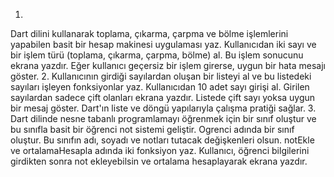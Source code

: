 1.
Dart dilini kullanarak toplama, çıkarma, çarpma ve bölme işlemlerini yapabilen basit bir hesap makinesi uygulaması yaz.
Kullanıcıdan iki sayı ve bir işlem türü (toplama, çıkarma, çarpma, bölme) al.
Bu işlem sonucunu ekrana yazdır.
Eğer kullanıcı geçersiz bir işlem girerse, uygun bir hata mesajı göster.
2.
Kullanıcının girdiği sayılardan oluşan bir listeyi al ve bu listedeki sayıları işleyen fonksiyonlar yaz.
Kullanıcıdan 10 adet sayı girişi al.
Girilen sayılardan sadece çift olanları ekrana yazdır.
Listede çift sayı yoksa uygun bir mesaj göster.
Dart'ın liste ve döngü yapılarıyla çalışma pratiği sağlar.
3.
Dart dilinde nesne tabanlı programlamayı öğrenmek için bir sınıf oluştur ve bu sınıfla basit bir öğrenci not sistemi geliştir.
Ogrenci adında bir sınıf oluştur. Bu sınıfın adı, soyadı ve notları tutacak değişkenleri olsun.
notEkle ve ortalamaHesapla adında iki fonksiyon yaz.
Kullanıcı, öğrenci bilgilerini girdikten sonra not ekleyebilsin ve ortalama hesaplayarak ekrana yazdır.
